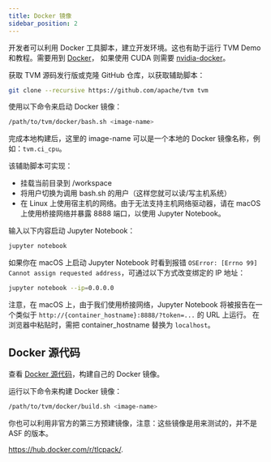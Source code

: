 ```yaml
---
title: Docker 镜像
sidebar_position: 2
---
```


开发者可以利用 Docker 工具脚本，建立开发环境。这也有助于运行 TVM Demo
和教程。需要用到
[Docker](https://docs.docker.com/engine/installation/)，
如果使用 CUDA 则需要
[nvidia-docker](https://github.com/NVIDIA/nvidia-docker/)。

获取 TVM 源码发行版或克隆 GitHub 仓库，以获取辅助脚本：

``` bash
git clone --recursive https://github.com/apache/tvm tvm
```

使用以下命令来启动 Docker 镜像：

``` bash
/path/to/tvm/docker/bash.sh <image-name>
```

完成本地构建后，这里的 image-name 可以是一个本地的 Docker
镜像名称，例如：`tvm.ci_cpu`。

该辅助脚本可实现：

-   挂载当前目录到 /workspace
-   将用户切换为调用 bash.sh 的用户（这样您就可以读/写主机系统）
-   在 Linux 上使用宿主机的网络。由于无法支持主机网络驱动器，请在 macOS
    上使用桥接网络并暴露 8888 端口，以使用 Jupyter Notebook。

输入以下内容启动 Jupyter Notebook：

``` bash
jupyter notebook
```

如果你在 macOS 上启动 Jupyter Notebook 时看到报错
`OSError: [Errno 99] Cannot assign requested address`，可通过以下方式改变绑定的
IP 地址：

``` bash
jupyter notebook --ip=0.0.0.0
```

注意，在 macOS 上，由于我们使用桥接网络，Jupyter Notebook
将被报告在一个类似于 `http://{container_hostname}:8888/?token=...` 的
URL 上运行。 在浏览器中粘贴时，需把 container_hostname 替换为
`localhost`。

## Docker 源代码

查看 [Docker
源代码](https://github.com/apache/tvm/tree/main/docker)，构建自己的
Docker 镜像。

运行以下命令来构建 Docker 镜像：

``` bash
/path/to/tvm/docker/build.sh <image-name>
```

你也可以利用非官方的第三方预建镜像，注意：这些镜像是用来测试的，并不是
ASF 的版本。

<https://hub.docker.com/r/tlcpack/>.
